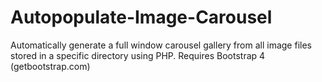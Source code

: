 # Autopopulate-Image-Carousel

Automatically generate a full window carousel gallery from all image files stored in a specific directory using PHP.
Requires Bootstrap 4 (getbootstrap.com)
